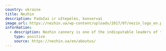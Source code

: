 ```yaml
---
country: ukraine
title: Nezhin
description: Padažai ir užtepėlės, konservai
image_url: https://nezhin.ua/wp-content/uploads/2017/07/nezin_logo_en.png
information:
  - description: Nezhin cannery is one of the indisputable leaders of the industry, as the figures clearly show more than 7,000 hectares of own acreage in Chernigov, Kherson and Transcarpathian regions.\>;
    type: positive
    source: https://nezhin.ua/en/aboutus/
---
```

